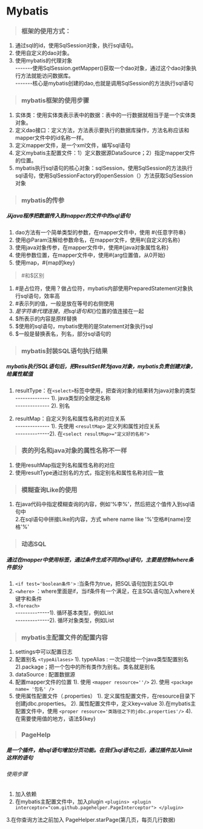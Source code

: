 # Mybatis
>### 框架的使用方式：
  1. 通过sql的id，使用SqlSession对象，执行sql语句。
  2. 使用自定义的dao对象。
  3. 使用mybatis的代理对象<br>
         -------使用SqlSession.getMapper()获取一个dao对象，通过这个dao对象执行方法就能访问数据库。<br>
         -------核心是mybatis创建的dao,也就是调用SqlSession的方法执行sql语句

>### mybatis框架的使用步骤
  1. 实体类：使用实体类表示表中的数据：表中的一行数据就相当于是一个实体类对象。
  2. 定义dao接口：定义方法，方法表示要执行的数据库操作，方法名称应该和mapper文件中的id名称一样。
  3. 定义mapper文件，是一个xml文件，编写sql语句
  4. 定义mybatis主配置文件：1）定义数据源DataSource；2）指定mapper文件的位置。
  5. mybatis执行sql语句的核心对象：sqlSession，使用SqlSession的方法执行sql语句，使用SqlSessionFactory的openSession（）方法获取SqlSession对象
  
 > ### mybatis的传参
  ##### 从java程序把数据传入到mapper的文件中的sql语句
  1. dao方法有一个简单类型的参数，在mapper文件中，使用 #{任意字符串}
  2. 使用@Param注解给参数命名，在mapper文件，使用#{自定义的名称}
  3. 使用java对象传参，在mapper文件中，使用#{java对象属性名称}
  4. 使用参数位置，在mapper文件中，使用#{arg位置值，从0开始}
  5. 使用map，#{map的key}


> #和$区别
1. #是占位符，使用？做占位符，mybatis内部使用PreparedStatement对象执行sql语句，效率高
2. #表示列的值，一般是放在等号的右侧使用
3. $是字符串代理连接，把sql语句和${}位置的值连接在一起
4. $所表示的内容是原样替换
5. $使用的sql语句，mybatis使用的是Statement对象执行sql
6. $一般是替换表名，列名，部分sql语句的

>### mybatis封装SQL语句执行结果
##### mybatis执行SQL语句后，把ResultSet转为java对象，mybatis负责创建对象，给属性赋值

1. resultType：在``` <select> ```标签中使用，把查询对象的结果转为java对象的类型  
-------------- 1). java类型的全限定名称  
-------------- 2). 别名   

2. resultMap：自定义列名和属性名称的对应关系  
-------------- 1). 先使用 ``` <resultMap> ``` 定义列和属性对应关系 <br>
 --------------2). 在``` <select resultMap>="定义好的名称"> ```

>### 表的列名和java对象的属性名称不一样
1. 使用resultMap指定列名和属性名称的对应
2. 使用resultType通过别名的方式，指定别名和属性名称对应一致


>### 模糊查询Like的使用

1. 在java代码中指定模糊查询的内容，例如'%李%'，然后把这个值传入到sql语句中    
2.在sql语句中拼接Like的内容，方式 where name like '%'空格#{name}空格'%'

>### 动态SQL
##### 通过在mapper中使用标签，通过条件生成不同的sql语句，主要是控制where条件部分
1. ``` <if test='boolean条件'> ``` :当条件为true，把SQL语句加到主SQL中  
2. ``` <where> ``` ：where里面是if，当if条件有一个满足，在主SQL语句加入where关键字和条件  
3. ``` <foreach> ```   
--------------1). 循环基本类型，例如List<Integer>  
--------------2). 循环对象类型，例如List<Student>

>### mybatis主配置文件的配置内容
1. settings中可以配置日志
2. 配置别名 ``` <typeAilases> ``` 1). typeAlias : 一次只能给一个java类型配置别名  2).package；把一个包中的所有类作为别名。类名就是别名  
3. dataSource : 配置数据源  
4. 配置mapper文件的位置 1). 使用 ``` <mapper resource=''/> ``` 2). 使用 ``` <package name= '包名' /> ```  
5. 使用属性配置文件（.properties） 1). 定义属性配置文件，在resource目录下创建jdbc.properties。 2). 属性配置文件中，定义key=value 3).在mybatis主配置文件中，使用
``` <proper resource='类路径之下的jdbc.properties'/> ``` 4). 在需要使用值的地方，语法${key}

>### PageHelp
##### 是一个插件，给sql语句增加分页功能。在我们sql语句之后，通过插件加入limit这样的语句

###### 使用步骤
1. 加入依赖
2. 在mybatis主配置文件中，加入plugin  ``` <plugins>
            <plugin interceptor="com.github.pagehelper.PageInterceptor">
            </plugin> ```  
  
3.在你查询方法之前加入 PageHelper.starPage(第几页，每页几行数据)

